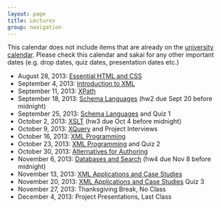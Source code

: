```yaml
---
layout: page
title: Lectures
group: navigation
---
```



This calendar does not include items that are already on the
[university calendar](http://www.luc.edu/academics/schedules/spring/academic_calendar.shtml).
Please check this calendar and sakai for any other important dates (e.g. drop
dates, quiz dates, presentation dates etc.)

* August 28, 2013: [Essential HTML and CSS](essential_html.html)
* September 4, 2013: [Introduction to XML](xml_introduction.html)
* September 11, 2013: [XPath](xpath.html)
* September 18, 2013: [Schema Languages](schema_languages.html) (hw2 due Sept 20 before midnight)
* September 25, 2013: [Schema Languages](schema_languages.html) and Quiz 1
* October 2, 2013: [XSLT](xslt.html) (hw3 due Oct 4 before midnight)
* October 9, 2013: [XQuery](xquery.html) and Project Interviews 
* October 16, 2013: [XML Programming](xml_programming.html)
* October 23, 2013: [XML Programming](xml_programming.html) and Quiz 2
* October 30, 2013: [Alternatives for Authoring](alternatives.html)
* November 6, 2013: [Databases and Search](databases.html) (hw4 due Nov 8 before midnight)
* November 13, 2013: [XML Applications and Case Studies](applications.html)
* November 20, 2013: [XML Applications and Case Studies](applications.html) Quiz 3
* November 27, 2013: Thanksgiving Break, No Class
* December 4, 2013: Project Presentations, Last Class
